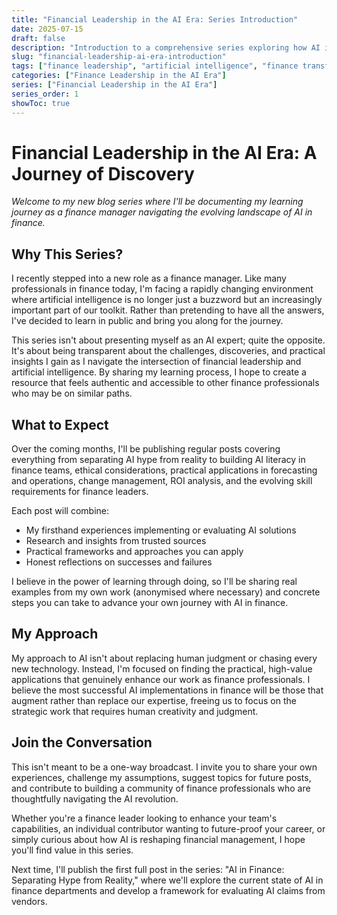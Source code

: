 ```yaml
---
title: "Financial Leadership in the AI Era: Series Introduction"
date: 2025-07-15
draft: false
description: "Introduction to a comprehensive series exploring how AI is transforming finance leadership and providing practical guidance for finance professionals."
slug: "financial-leadership-ai-era-introduction"
tags: ["finance leadership", "artificial intelligence", "finance transformation", "series introduction"]
categories: ["Finance Leadership in the AI Era"]
series: ["Financial Leadership in the AI Era"]
series_order: 1
showToc: true
---
```


# Financial Leadership in the AI Era: A Journey of Discovery

*Welcome to my new blog series where I'll be documenting my learning journey as a finance manager navigating the evolving landscape of AI in finance.*

## Why This Series?

I recently stepped into a new role as a finance manager. Like many professionals in finance today, I'm facing a rapidly changing environment where artificial intelligence is no longer just a buzzword but an increasingly important part of our toolkit. Rather than pretending to have all the answers, I've decided to learn in public and bring you along for the journey.

This series isn't about presenting myself as an AI expert; quite the opposite. It's about being transparent about the challenges, discoveries, and practical insights I gain as I navigate the intersection of financial leadership and artificial intelligence. By sharing my learning process, I hope to create a resource that feels authentic and accessible to other finance professionals who may be on similar paths.

## What to Expect

Over the coming months, I'll be publishing regular posts covering everything from separating AI hype from reality to building AI literacy in finance teams, ethical considerations, practical applications in forecasting and operations, change management, ROI analysis, and the evolving skill requirements for finance leaders.

Each post will combine:
- My firsthand experiences implementing or evaluating AI solutions
- Research and insights from trusted sources
- Practical frameworks and approaches you can apply
- Honest reflections on successes and failures

I believe in the power of learning through doing, so I'll be sharing real examples from my own work (anonymised where necessary) and concrete steps you can take to advance your own journey with AI in finance.

## My Approach

My approach to AI isn't about replacing human judgment or chasing every new technology. Instead, I'm focused on finding the practical, high-value applications that genuinely enhance our work as finance professionals. I believe the most successful AI implementations in finance will be those that augment rather than replace our expertise, freeing us to focus on the strategic work that requires human creativity and judgment.

## Join the Conversation

This isn't meant to be a one-way broadcast. I invite you to share your own experiences, challenge my assumptions, suggest topics for future posts, and contribute to building a community of finance professionals who are thoughtfully navigating the AI revolution.

Whether you're a finance leader looking to enhance your team's capabilities, an individual contributor wanting to future-proof your career, or simply curious about how AI is reshaping financial management, I hope you'll find value in this series.

Next time, I'll publish the first full post in the series: "AI in Finance: Separating Hype from Reality," where we'll explore the current state of AI in finance departments and develop a framework for evaluating AI claims from vendors.